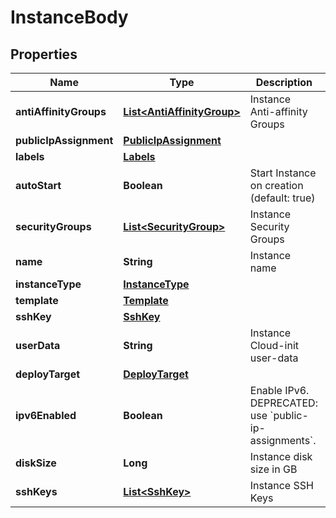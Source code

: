 # InstanceBody

## Properties
Name | Type | Description | Notes
------------ | ------------- | ------------- | -------------
**antiAffinityGroups** | [**List&lt;AntiAffinityGroup&gt;**](AntiAffinityGroup.md) | Instance Anti-affinity Groups |  [optional]
**publicIpAssignment** | [**PublicIpAssignment**](PublicIpAssignment.md) |  |  [optional]
**labels** | [**Labels**](Labels.md) |  |  [optional]
**autoStart** | **Boolean** | Start Instance on creation (default: true) |  [optional]
**securityGroups** | [**List&lt;SecurityGroup&gt;**](SecurityGroup.md) | Instance Security Groups |  [optional]
**name** | **String** | Instance name |  [optional]
**instanceType** | [**InstanceType**](InstanceType.md) |  | 
**template** | [**Template**](Template.md) |  | 
**sshKey** | [**SshKey**](SshKey.md) |  |  [optional]
**userData** | **String** | Instance Cloud-init user-data |  [optional]
**deployTarget** | [**DeployTarget**](DeployTarget.md) |  |  [optional]
**ipv6Enabled** | **Boolean** | Enable IPv6. DEPRECATED: use &#x60;public-ip-assignments&#x60;. |  [optional]
**diskSize** | **Long** | Instance disk size in GB | 
**sshKeys** | [**List&lt;SshKey&gt;**](SshKey.md) | Instance SSH Keys |  [optional]
